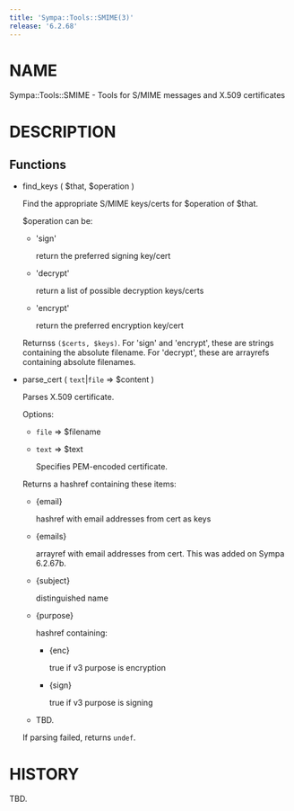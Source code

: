 ```yaml
---
title: 'Sympa::Tools::SMIME(3)'
release: '6.2.68'
---
```


# NAME

Sympa::Tools::SMIME - Tools for S/MIME messages and X.509 certificates

# DESCRIPTION

## Functions

- find\_keys ( $that, $operation )

    Find the appropriate S/MIME keys/certs for $operation of $that.

    $operation can be:

    - 'sign'

        return the preferred signing key/cert

    - 'decrypt'

        return a list of possible decryption keys/certs

    - 'encrypt'

        return the preferred encryption key/cert

    Returnss `($certs, $keys)`.
    For 'sign' and 'encrypt', these are strings containing the absolute filename.
    For 'decrypt', these are arrayrefs containing absolute filenames.

- parse\_cert ( `text`&#124;`file` => $content )

    Parses X.509 certificate.

    Options:

    - `file` => $filename
    - `text` => $text

        Specifies PEM-encoded certificate.

    Returns a hashref containing these items:

    - {email}

        hashref with email addresses from cert as keys

    - {emails}

        arrayref with email addresses from cert.
        This was added on Sympa 6.2.67b.

    - {subject}

        distinguished name

    - {purpose}

        hashref containing:

        - {enc}

            true if v3 purpose is encryption

        - {sign}

            true if v3 purpose is signing

    - TBD.

    If parsing failed, returns `undef`.

# HISTORY

TBD.
